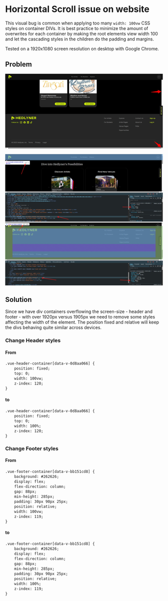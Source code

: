 # Horizontal Scroll issue on website

This visual bug is common when applying too many ```width: 100vw``` CSS styles on container DIVs. It is best practice to minimize the amount of overwrites for each container by making the root elements view width 100 and let the cascading styles in the children do the padding and margins. 

Tested on a 1920x1080 screen resolution on desktop with Google Chrome.

## Problem
![Hedlyner-Venues-03-31-2025_10_21_AM.jpg](img/Hedlyner-Venues-03-31-2025_10_21_AM.jpg)

![Screenshot 2025-03-31 104101.png](img/Screenshot%202025-03-31%20104101.png)
![Screenshot 2025-03-31 104314.png](img/Screenshot%202025-03-31%20104314.png)

## Solution
Since we have div containers overflowing the screen-size - header and footer - with over 1920px versus 1905px we need to remove some styles affecting the width of the element. The position fixed and relative will keep the divs behaving quite similar across devices.

### Change Header styles
#### From
```
.vue-header-container[data-v-0d8aa066] {
    position: fixed;
    top: 0;
    width: 100vw;
    z-index: 120;
}
```
#### to
```
.vue-header-container[data-v-0d8aa066] {
    position: fixed;
    top: 0;
    width: 100%;
    z-index: 120;
}
```

### Change Footer styles
#### From
```
.vue-footer-container[data-v-bb151cd8] {
    background: #262626;
    display: flex;
    flex-direction: column;
    gap: 88px;
    min-height: 285px;
    padding: 30px 90px 25px;
    position: relative;
    width: 100vw;
    z-index: 119;
}
```
#### to
```
.vue-footer-container[data-v-bb151cd8] {
    background: #262626;
    display: flex;
    flex-direction: column;
    gap: 88px;
    min-height: 285px;
    padding: 30px 90px 25px;
    position: relative;
    width: 100%;
    z-index: 119;
}
```